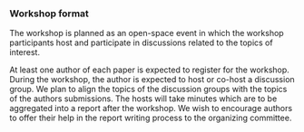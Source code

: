 ### Workshop format

The workshop is planned as an open-space event in which the workshop
participants host and participate in discussions related to the topics of
interest.

At least one author of each paper is expected to register for the workshop.
During the workshop, the author is expected to host or co-host a discussion
group. We plan to align the topics of the discussion groups with the topics
of the authors submissions. The hosts will take minutes which are to be
aggregated into a report after the workshop. We wish to encourage authors
to offer their help in the report writing process to the organizing committee.
